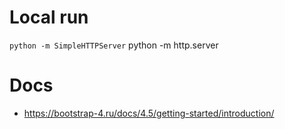 # Local run  
`python -m SimpleHTTPServer`
python -m http.server
# Docs
 - https://bootstrap-4.ru/docs/4.5/getting-started/introduction/
